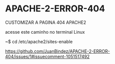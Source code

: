 # APACHE-2-ERROR-404
CUSTOMIZAR A PAGINA 404 APACHE2

acesse este caminho no terminal Linux

~$ cd  /etc/apache2/sites-enable

https://github.com/JuanBindez/APACHE-2-ERROR-404/issues/1#issuecomment-1051517492
